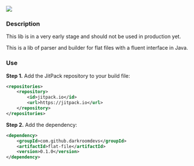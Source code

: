 [![](https://jitpack.io/v/darkroomdevs/flat-file.svg)](https://jitpack.io/#darkroomdevs/flat-file)

### Description

This lib is in a very early stage and should not be used in production yet.

This is a lib of parser and builder for flat files with a fluent interface in Java.

### Use

**Step 1.** Add the JitPack repository to your build file:
```xml
<repositories>
    <repository>
        <id>jitpack.io</id>
        <url>https://jitpack.io</url>
    </repository>
</repositories>
```

**Step 2.** Add the dependency:
```xml
<dependency>
    <groupId>com.github.darkroomdevs</groupId>
    <artifactId>flat-file</artifactId>
    <version>0.1.0</version>
</dependency>
```
